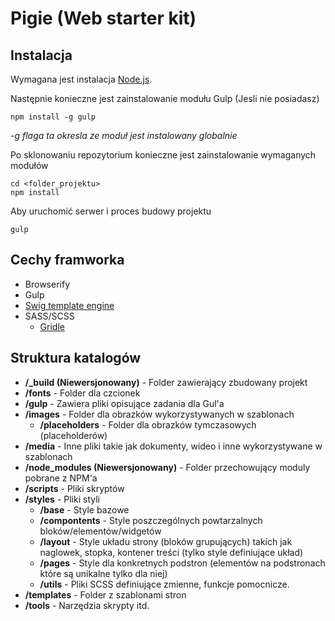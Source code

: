 # Pigie (Web starter kit)

## Instalacja

Wymagana jest instalacja [Node.js](https://nodejs.org/).

Następnie konieczne jest zainstalowanie modułu Gulp (Jesli nie posiadasz)

```
npm install -g gulp
```
_-g flaga ta okresla ze moduł jest instalowany globalnie_

Po sklonowaniu repozytorium konieczne jest zainstalowanie wymaganych modułów
```
cd <folder_projektu>
npm install
```

Aby uruchomić serwer i proces budowy projektu
```
gulp
```

## Cechy framworka
- Browserify
- Gulp
- [Swig template engine](http://paularmstrong.github.io/swig/)
- SASS/SCSS
    - [Gridle](http://gridle.org/)

## Struktura katalogów

- **/_build (Niewersjonowany)** - Folder zawierający zbudowany projekt
- **/fonts** - Folder dla czcionek
- **/gulp** - Zawiera pliki opisujące zadania dla Gul\'a
- **/images** - Folder dla obrazków wykorzystywanych w szablonach
    - **/placeholders** - Folder dla obrazków tymczasowych (placeholderów)
- **/media** - Inne pliki takie jak dokumenty, wideo i inne wykorzystywane w szablonach
- **/node_modules (Niewersjonowany)** - Folder przechowujący moduly pobrane z NPM'a
- **/scripts** - Pliki skryptów
- **/styles** - Pliki styli
    - **/base** - Style bazowe
    - **/compontents** - Style poszczególnych powtarzalnych bloków/elementów/widgetów
    - **/layout** -  Style układu strony (bloków grupujących) takich jak naglowek, stopka, kontener treści (tylko style definiujące układ)
    - **/pages** - Style dla konkretnych podstron (elementów na podstronach które są unikalne tylko dla niej)
    - **/utils** - Pliki SCSS definiujące zmienne, funkcje pomocnicze.
- **/templates** - Folder z szablonami stron
- **/tools** - Narzędzia skrypty itd.
